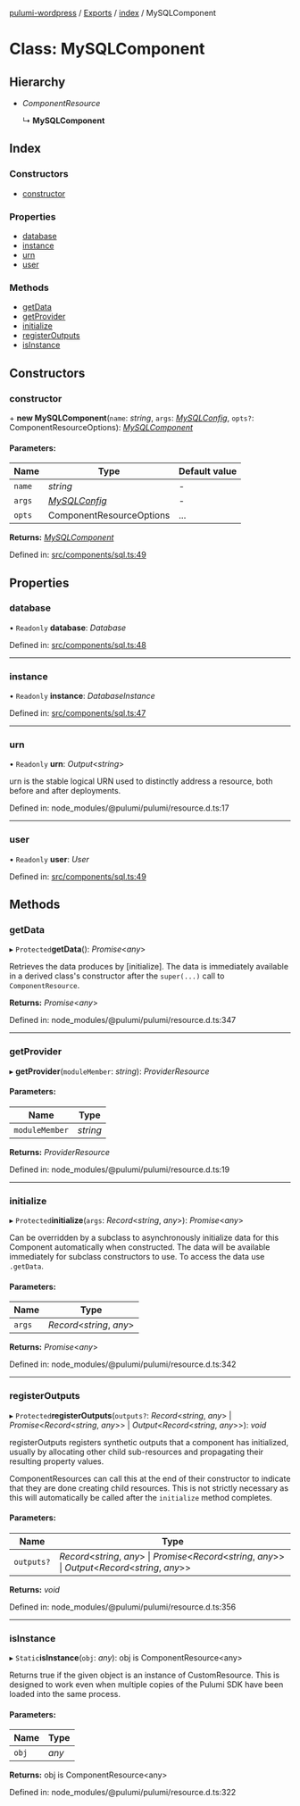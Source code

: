 [pulumi-wordpress](../README.md) / [Exports](../modules.md) / [index](../modules/index.md) / MySQLComponent

# Class: MySQLComponent

## Hierarchy

* *ComponentResource*

  ↳ **MySQLComponent**

## Index

### Constructors

* [constructor](index.mysqlcomponent.md#constructor)

### Properties

* [database](index.mysqlcomponent.md#database)
* [instance](index.mysqlcomponent.md#instance)
* [urn](index.mysqlcomponent.md#urn)
* [user](index.mysqlcomponent.md#user)

### Methods

* [getData](index.mysqlcomponent.md#getdata)
* [getProvider](index.mysqlcomponent.md#getprovider)
* [initialize](index.mysqlcomponent.md#initialize)
* [registerOutputs](index.mysqlcomponent.md#registeroutputs)
* [isInstance](index.mysqlcomponent.md#isinstance)

## Constructors

### constructor

\+ **new MySQLComponent**(`name`: *string*, `args`: [*MySQLConfig*](../interfaces/components_sql.mysqlconfig.md), `opts?`: ComponentResourceOptions): [*MySQLComponent*](components_sql.mysqlcomponent.md)

#### Parameters:

Name | Type | Default value |
------ | ------ | ------ |
`name` | *string* | - |
`args` | [*MySQLConfig*](../interfaces/components_sql.mysqlconfig.md) | - |
`opts` | ComponentResourceOptions | ... |

**Returns:** [*MySQLComponent*](components_sql.mysqlcomponent.md)

Defined in: [src/components/sql.ts:49](https://github.com/cobraz/pulumi-wordpress/blob/5b7aa29/src/components/sql.ts#L49)

## Properties

### database

• `Readonly` **database**: *Database*

Defined in: [src/components/sql.ts:48](https://github.com/cobraz/pulumi-wordpress/blob/5b7aa29/src/components/sql.ts#L48)

___

### instance

• `Readonly` **instance**: *DatabaseInstance*

Defined in: [src/components/sql.ts:47](https://github.com/cobraz/pulumi-wordpress/blob/5b7aa29/src/components/sql.ts#L47)

___

### urn

• `Readonly` **urn**: *Output*<*string*\>

urn is the stable logical URN used to distinctly address a resource, both before and after
deployments.

Defined in: node_modules/@pulumi/pulumi/resource.d.ts:17

___

### user

• `Readonly` **user**: *User*

Defined in: [src/components/sql.ts:49](https://github.com/cobraz/pulumi-wordpress/blob/5b7aa29/src/components/sql.ts#L49)

## Methods

### getData

▸ `Protected`**getData**(): *Promise*<*any*\>

Retrieves the data produces by [initialize].  The data is immediately available in a
derived class's constructor after the `super(...)` call to `ComponentResource`.

**Returns:** *Promise*<*any*\>

Defined in: node_modules/@pulumi/pulumi/resource.d.ts:347

___

### getProvider

▸ **getProvider**(`moduleMember`: *string*): *ProviderResource*

#### Parameters:

Name | Type |
------ | ------ |
`moduleMember` | *string* |

**Returns:** *ProviderResource*

Defined in: node_modules/@pulumi/pulumi/resource.d.ts:19

___

### initialize

▸ `Protected`**initialize**(`args`: *Record*<*string*, *any*\>): *Promise*<*any*\>

Can be overridden by a subclass to asynchronously initialize data for this Component
automatically when constructed.  The data will be available immediately for subclass
constructors to use.  To access the data use `.getData`.

#### Parameters:

Name | Type |
------ | ------ |
`args` | *Record*<*string*, *any*\> |

**Returns:** *Promise*<*any*\>

Defined in: node_modules/@pulumi/pulumi/resource.d.ts:342

___

### registerOutputs

▸ `Protected`**registerOutputs**(`outputs?`: *Record*<*string*, *any*\> \| *Promise*<*Record*<*string*, *any*\>\> \| *Output*<*Record*<*string*, *any*\>\>): *void*

registerOutputs registers synthetic outputs that a component has initialized, usually by
allocating other child sub-resources and propagating their resulting property values.

ComponentResources can call this at the end of their constructor to indicate that they are
done creating child resources.  This is not strictly necessary as this will automatically be
called after the `initialize` method completes.

#### Parameters:

Name | Type |
------ | ------ |
`outputs?` | *Record*<*string*, *any*\> \| *Promise*<*Record*<*string*, *any*\>\> \| *Output*<*Record*<*string*, *any*\>\> |

**Returns:** *void*

Defined in: node_modules/@pulumi/pulumi/resource.d.ts:356

___

### isInstance

▸ `Static`**isInstance**(`obj`: *any*): obj is ComponentResource<any\>

Returns true if the given object is an instance of CustomResource.  This is designed to work even when
multiple copies of the Pulumi SDK have been loaded into the same process.

#### Parameters:

Name | Type |
------ | ------ |
`obj` | *any* |

**Returns:** obj is ComponentResource<any\>

Defined in: node_modules/@pulumi/pulumi/resource.d.ts:322
